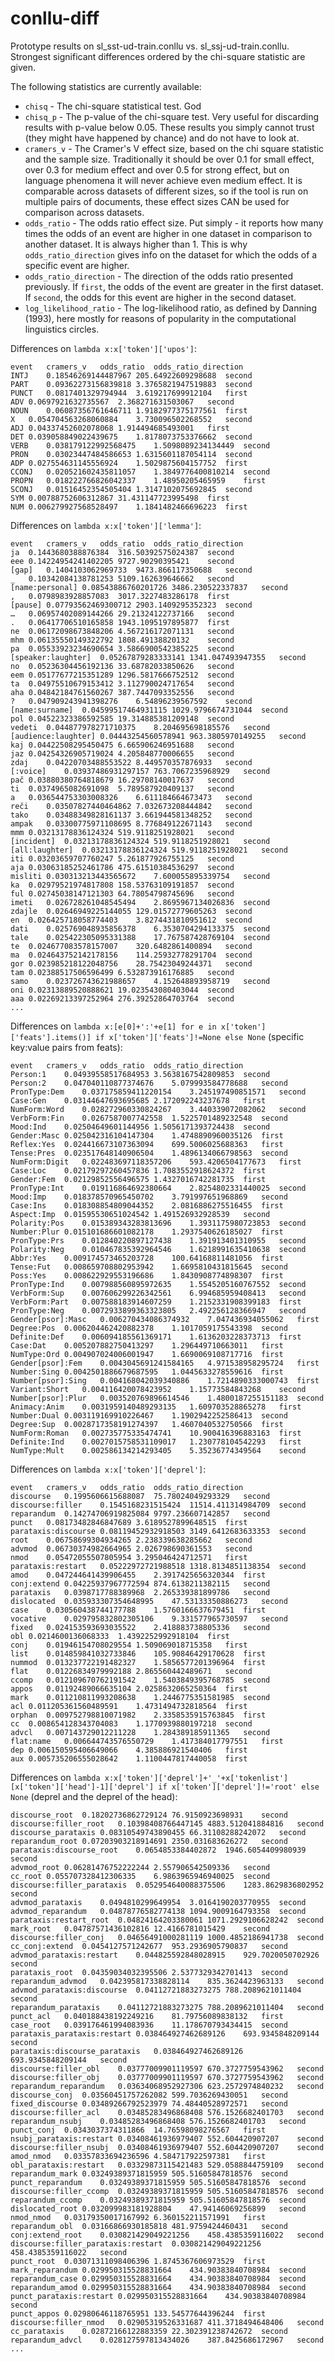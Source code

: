 # conllu-diff

Prototype results on sl_sst-ud-train.conllu vs. sl_ssj-ud-train.conllu. Strongest significant differences ordered by the chi-square statistic are given.

The following statistics are currently available:
- `chisq` - The chi-square statistical test. God
- `chisq_p` - The p-value of the chi-square test. Very useful for discarding results with p-value below 0.05. These results you simply cannot trust (they might have happened by chance) and do not have to look at.
- `cramers_v` - The Cramer's V effect size, based on the chi square statistic and the sample size. Traditionally it should be over 0.1 for small effect, over 0.3 for medium effect and over 0.5 for strong effect, but on language phenomena it will never achieve even medium effect. It is comparable across datasets of different sizes, so if the tool is run on multiple pairs of documents, these effect sizes CAN be used for comparison across datasets.
- `odds_ratio` - The odds ratio effect size. Put simply - it reports how many times the odds of an event are higher in one dataset in comparison to another dataset. It is always higher than 1. This is why `odds_ratio_direction` gives info on the dataset for which the odds of a specific event are higher.
- `odds_ratio_direction` - The direction of the odds ratio presented previously. If `first`, the odds of the event are greater in the first dataset. If `second`, the odds for this event are higher in the second dataset.
- `log_likelihood_ratio` - The log-likelihood ratio, as defined by Danning (1993), here mostly for reasons of popularity in the computational linguistics circles.

Differences on `lambda x:x['token']['upos']`:

```
event	cramers_v	odds_ratio	odds_ratio_direction
INTJ	0.18546269144487967	205.64922609298688	second
PART	0.09362273156839818	3.3765821947519883	second
PUNCT	0.0817401329794944	3.619217699912104	first
ADV	0.0697921632735567	2.368271631503067	second
NOUN	0.06087356761646711	1.9182977375177561	first
X	0.054704563268060884	3.730096502268552	second
ADJ	0.04337452602078068	1.914494685493001	first
DET	0.039058849022439675	1.8178073753376662	second
VERB	0.038179122992568475	1.5098089234134449	second
PRON	0.03023447484586653	1.6315601187054114	second
ADP	0.027554631145556924	1.5029875604157752	first
CCONJ	0.020521602435811057	1.3849776400810214	second
PROPN	0.018222766826042337	1.48950205465959	first
SCONJ	0.01516452354505404	1.3147102075692845	second
SYM	0.00788752606312867	31.431147723995498	first
NUM	0.006279927568528497	1.1841482466696223	first
```

Differences on `lambda x:x['token']['lemma']`:

```
event	cramers_v	odds_ratio	odds_ratio_direction
ja	0.1443680388876384	316.50392575024387	second
eee	0.14224954241402205	9727.90290395421	second
[gap]	0.1404103062969733	9473.866117350688	second
_	0.10342084138781253	5109.162639646662	second
[name:personal]	0.08543886760201726	3486.230522337837	second
,	0.0798983928857083	3017.3227483286178	first
[pause]	0.07793562469300712	2903.1409295352323	second
…	0.06957402089144266	29.21324122737166	second
.	0.06417706510165858	1943.1095197895877	first
ne	0.06172098673848206	4.567216172071131	second
mhm	0.06135550149322792	1808.49138820132	second
pa	0.05533923234690654	3.5866900542385225	second
[speaker:laughter]	0.05267879283333141	1341.047493947355	second
no	0.05236304456192136	33.68782033850626	second
eem	0.05177677215351289	1296.5817666752512	second
ta	0.04975510679153412	3.112790024717654	second
aha	0.04842184761560267	387.7447093352556	second
?	0.047909243941398276	6.54896239567592	second
[name:surname]	0.04599517464931115	1029.9796674731044	second
pol	0.04522323386592585	19.314885381209148	second
vedeti	0.044877978271710375	8.204695698185576	second
[audience:laughter]	0.04443254560578941	963.3805970149255	second
kaj	0.04422508295450475	6.665906246951688	second
jaz	0.04254326905719024	4.205848770006655	second
zdaj	0.04220703488553522	8.449570357876933	second
[:voice]	0.03937486931297157	763.7067235968929	second
pač	0.03880380764818679	16.29708140017637	second
ti	0.0374965082691098	5.789587920409137	second
a	0.036544753303008326	6.611184664673473	second
reči	0.03507827440464862	7.032673208444842	second
tako	0.03488349828161137	3.661944581348252	second
ampak	0.03300775971108695	8.776849122671143	second
mmm	0.03213178836124324	519.9118251928021	second
[incident]	0.03213178836124324	519.9118251928021	second
[all:laughter]	0.03213178836124324	519.9118251928021	second
iti	0.03203659707760247	5.261877926755125	second
aja	0.03063185252461786	475.61510384536297	second
misliti	0.030313213443565672	7.600055895339754	second
ka	0.02979521974817808	158.53763109191857	second
ful	0.02745038147121303	64.78054798745696	second
imeti	0.026728261048545494	2.8695967134026836	second
zdajle	0.02646949225144055	129.01572779605263	second
en	0.026425718058774403	3.8274431810951612	second
dati	0.025769048935856378	6.3530704294133375	second
tale	0.025422305095331388	17.767587428769104	second
te	0.024677083578157007	320.6482861400894	second
ma	0.024643752142178156	114.25932778291704	second
gor	0.023985218122048756	28.75423049244371	second
tam	0.02388517506596499	6.532873916176885	second
samo	0.023726743621988657	4.152648893958719	second
oni	0.02313889520888621	19.023543080403044	second
aaa	0.02269213397252964	276.39252864703764	second
...
```

Differences on `lambda x:[e[0]+':'+e[1] for e in x['token']['feats'].items()] if x['token']['feats']!=None else None` (specific key:value pairs from feats):

```
event	cramers_v	odds_ratio	odds_ratio_direction
Person:1	0.04939558517684953	3.5638167542809853	second
Person:2	0.047040110877374676	5.079993584778688	second
PronType:Dem	0.037175859411220154	3.245197490851571	second
Case:Gen	0.03144647693695685	2.172092243237678	first
NumForm:Word	0.028272960330824267	3.440339072082062	second
VerbForm:Fin	0.0267587007742558	1.5225701489232548	second
Mood:Ind	0.02504649601144956	1.5056171393724438	second
Gender:Masc	0.025042316104147304	1.4748890960035126	first
Reflex:Yes	0.024416673107363094	699.5006025688363	first
Tense:Pres	0.023517648140906504	1.4896134066798563	second
NumForm:Digit	0.022483697118357206	593.4206504177673	first
Case:Loc	0.02179297260457836	1.7083552918624372	first
Gender:Fem	0.02129852556496575	1.4327016742281735	first
PronType:Int	0.019116864692380664	2.8254802331440025	second
Mood:Imp	0.018378570965450702	3.791997651968869	second
Case:Ins	0.018308854809044352	2.0816886275516455	first
Aspect:Imp	0.01595530651024542	1.491526932928539	second
Polarity:Pos	0.015389343283813696	1.3931175980723853	second
Number:Plur	0.015101686601082178	1.2937540626185027	first
PronType:Prs	0.012840220897127438	1.391913401310955	second
Polarity:Neg	0.010467835392964546	1.6218991635410638	second
Abbr:Yes	0.009174573465203728	100.64168811481056	first
Tense:Fut	0.008659708802953942	1.6695810431815645	second
Poss:Yes	0.008622929553196686	1.8430908774898307	first
PronType:Ind	0.007988560895972635	1.5545205160767552	second
VerbForm:Sup	0.007606299226342561	6.994685959408413	second
VerbForm:Part	0.007588183914607259	1.2152331908399183	first
PronType:Neg	0.0072933899363323805	2.492256128366947	second
Gender[psor]:Masc	0.006270434086374932	7.047436934055062	first
Degree:Pos	0.006204462420882378	1.1017059175543398	second
Definite:Def	0.006094185561369171	1.6136203228373713	first
Case:Dat	0.005207882750413297	1.296449710663011	first
NumType:Ord	0.004907024006001947	1.6690069108717716	first
Gender[psor]:Fem	0.0043045691241584165	4.971538958295724	first
Number:Sing	0.0042501886679687595	1.0445633278559616	first
Number[psor]:Sing	0.004168042039340886	1.7214890333000743	first
Variant:Short	0.004116420078423952	1.15773584843268	second
Number[psor]:Plur	0.003520769896614546	1.4800187255151183	second
Animacy:Anim	0.0031959140489293135	1.609703528865278	first
Number:Dual	0.003119169910226467	1.1902942252586413	second
Degree:Sup	0.0028717358191274397	1.4607040532750566	first
NumForm:Roman	0.002735775335474741	10.900416396883163	first
Definite:Ind	0.0027015758531109017	1.230778104542293	first
NumType:Mult	0.002586134214293405	5.35236774349564	second
```

Differences on `lambda x:x['token']['deprel']`:

```
event	cramers_v	odds_ratio	odds_ratio_direction
discourse	0.1995606615688087	75.78024049293329	second
discourse:filler	0.1545168231515424	11514.411314984709	second
reparandum	0.14274706919825084	9797.236607142857	second
punct	0.08173482846847689	3.6189527899648515	first
parataxis:discourse	0.08119452932918503	3149.6412683633353	second
root	0.06758699304934265	2.238339638285662	second
advmod	0.06730374982664965	2.026798690361553	second
nmod	0.05472055507805954	3.295046424712571	first
parataxis:restart	0.05222972721988518	1318.8134851138354	second
amod	0.047244641439906455	2.3917425656320344	first
conj:extend	0.04225937967772594	874.6138211382115	second
parataxis	0.0398717788389968	2.265339381899786	second
dislocated	0.035933307354648995	47.53133350886273	second
case	0.030560438744177788	1.5760166637679451	first
vocative	0.029795832802305106	9.331577965730597	second
fixed	0.024153593693035522	2.418883738805336	second
obl	0.0214600136068333	1.4392252992918104	first
conj	0.01946154708029554	1.509069018715358	first
list	0.014859841032733846	105.90846429170628	first
nummod	0.013237722191482327	1.5856577201396964	first
flat	0.01226834979992188	2.865560442489671	second
ccomp	0.012109670762191542	1.5403849395768785	second
appos	0.01192489066635104	2.0258632065250364	first
mark	0.011210811993208638	1.2446775351581985	second
acl	0.011205361560489591	1.4731494732818564	first
orphan	0.009752798810071982	2.3358535915763845	first
cc	0.008654128343704083	1.1770939880197218	second
advcl	0.007143729012211228	1.284389185911365	second
flat:name	0.006644743576550729	1.417384017797551	first
dep	0.006150595406649066	4.385886921540406	first
aux	0.005735206555028642	1.1100447817440058	first
```

Differences on `lambda x:x['token']['deprel']+'_'+x['tokenlist'][x['token']['head']-1]['deprel'] if x['token']['deprel']!='root' else None`
(deprel and the deprel of the head):

```
discourse_root	0.18202736862729124	76.9150923698931	second
discourse:filler_root	0.10398408766447145	4883.512041884816	second
discourse_parataxis	0.08310549743890455	66.31108288242072	second
reparandum_root	0.07203903218914691	2350.031683626272	second
parataxis:discourse_root	0.0654853384402872	1946.6054409980939	second
advmod_root	0.06281476752222244	2.557906542509336	second
cc_root	0.055707328412306335	6.9863965946940025	second
discourse:filler_parataxis	0.052954640088375506	1283.8629836802952	second
advmod_parataxis	0.0494810299649954	3.0164190203770955	second
advmod_reparandum	0.04878776582774138	1094.9009164793358	second
parataxis:restart_root	0.04824164203380061	1071.2929106628242	second
mark_root	0.04787571436102816	12.4166781015429	second
discourse:filler_conj	0.04656491000281119	1000.4852186941738	second
cc_conj:extend	0.0454127571242677	953.2936905790837	second
advmod_parataxis:restart	0.044825592848028915	929.7020050702926	second
parataxis_root	0.04359034032395506	2.5377329342701413	second
reparandum_advmod	0.042395817338828114	835.3624423963133	second
advmod_parataxis:discourse	0.04112721883273275	788.2089621011404	second
reparandum_parataxis	0.04112721883273275	788.2089621011404	second
punct_acl	0.040188438192249216	81.79756089838132	first
case_root	0.039176461994083936	11.178670793434415	second
parataxis_parataxis:restart	0.038464927462689126	693.9345848209144	second
parataxis:discourse_parataxis	0.038464927462689126	693.9345848209144	second
discourse:filler_obl	0.03777009901119597	670.3727759543962	second
discourse:filler_obj	0.03777009901119597	670.3727759543962	second
reparandum_reparandum	0.03634068952927306	623.2572974840232	second
discourse_conj	0.03560451757262082	599.7036269430051	second
fixed_discourse	0.03489266792523979	74.48440528972571	second
discourse:filler_acl	0.03485283496868408	576.1526682401703	second
reparandum_nsubj	0.03485283496868408	576.1526682401703	second
punct_conj	0.0343037374311866	14.76598098276567	first
nsubj_parataxis:restart	0.03408461936979407	552.604420907207	second
discourse:filler_nsubj	0.03408461936979407	552.604420907207	second
amod_nmod	0.03357833694236596	4.584717922597381	first
obl_parataxis:restart	0.03329873115421483	529.0588844759109	second
reparandum_mark	0.03249389371815959	505.51605847818576	second
punct_reparandum	0.03249389371815959	505.51605847818576	second
discourse:filler_ccomp	0.03249389371815959	505.51605847818576	second
reparandum_ccomp	0.03249389371815959	505.51605847818576	second
dislocated_root	0.032099983181928804	47.94146069256899	second
nmod_nmod	0.03179350017167992	6.360152211571991	first
reparandum_obl	0.03166866930185818	481.9759424460431	second
conj:extend_root	0.030821429049221256	458.4385359116022	second
discourse:filler_parataxis:restart	0.030821429049221256	458.4385359116022	second
punct_root	0.03071311098406396	1.8745367606973529	first
mark_reparandum	0.029950315528831664	434.90383840708984	second
reparandum_case	0.029950315528831664	434.90383840708984	second
reparandum_amod	0.029950315528831664	434.90383840708984	second
punct_parataxis:restart	0.029950315528831664	434.90383840708984	second
punct_appos	0.02980646118765951	133.54577644396244	first
discourse:filler_nmod	0.02905319526331687	411.3718494648406	second
cc_parataxis	0.02872166122883359	22.302391238742672	second
reparandum_advcl	0.028127597813434026	387.8425686172967	second
...
```
